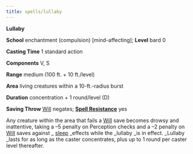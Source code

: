 ```yaml
---
title: spells/lullaby
---
```

 **Lullaby**

**School** enchantment (compulsion) [mind-affecting]; **Level** bard 0

**Casting Time** 1 standard action

**Components** V, S

**Range** medium (100 ft. + 10 ft./level)

**Area** living creatures within a 10-ft.-radius burst

**Duration** concentration + 1 round/level (D)

**Saving Throw** [Will](../combat.md#_will) negates; **[Spell Resistance](../glossary.md#_spell-resistance)** yes

Any creature within the area that fails a [Will](../combat.md#_will) save becomes drowsy and inattentive, taking a –5 penalty on Perception checks and a –2 penalty on [Will](../combat.md#_will) saves against _ [sleep](sleep.md#_sleep) _effects while the _lullaby _is in effect. _Lullaby _lasts for as long as the caster concentrates, plus up to 1 round per caster level thereafter.

